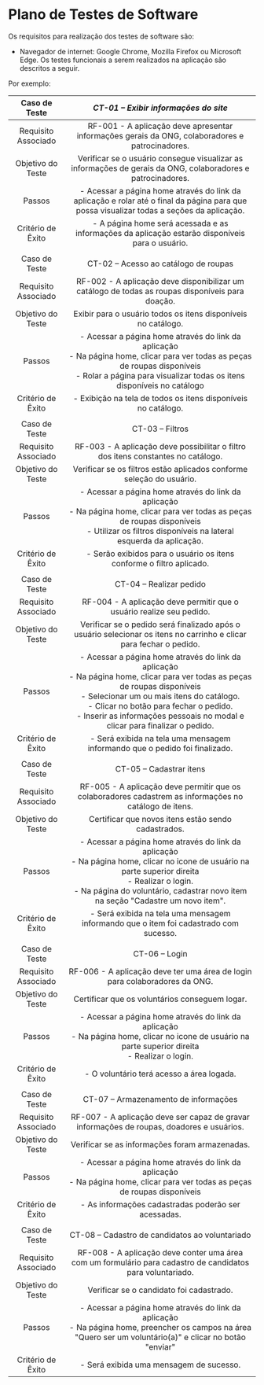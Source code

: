 # Plano de Testes de Software

Os requisitos para realização dos testes de software são:

* Navegador de internet: Google Chrome, Mozilla Firefox ou Microsoft Edge.
Os testes funcionais a serem realizados na aplicação são descritos a seguir.

Por exemplo:
 
| **Caso de Teste** 	| *CT-01 – Exibir informações do site*	|
|:---:	|:---:	|
|	Requisito Associado 	| RF-001 - A aplicação deve apresentar informações gerais da ONG, colaboradores e patrocinadores. |
| Objetivo do Teste 	| Verificar se o usuário consegue visualizar as informações de gerais da ONG, colaboradores e patrocinadores. |
| Passos 	| - Acessar a página home através do link da aplicação e rolar até o final da página para que possa visualizar todas a seções da aplicação. |
|Critério de Êxito | - A página home será acessada e as informações da aplicação estarão disponíveis para o usuário. |
|  	|  	|
| Caso de Teste 	| CT-02 – Acesso ao catálogo de roupas	|
|Requisito Associado | RF-002	- A aplicação deve disponibilizar um catálogo de todas as roupas disponíveis para doação. |
| Objetivo do Teste 	| Exibir para o usuário todos os itens disponíveis no catálogo. |
| Passos 	| - Acessar a página home através do link da aplicação <br> - Na página home, clicar para ver todas as peças de roupas disponíveis <br> - Rolar a página para visualizar todas os itens disponíveis no catálogo <br> |
|Critério de Êxito | - Exibição na tela de todos os itens disponíveis no catálogo. |
|  	|  	|
| Caso de Teste 	| CT-03 – Filtros	|
|Requisito Associado | RF-003	- A aplicação deve possibilitar o filtro dos itens constantes no catálogo. |
| Objetivo do Teste 	| Verificar se os filtros estão aplicados conforme seleção do usuário. |
| Passos 	| - Acessar a página home através do link da aplicação <br> - Na página home, clicar para ver todas as peças de roupas disponíveis <br> - Utilizar os filtros disponíveis na lateral esquerda da aplicação. <br> |
|Critério de Êxito | - Serão exibidos para o usuário os itens conforme o filtro aplicado. |
|  	|  	|
| Caso de Teste 	| CT-04 – Realizar pedido	|
|Requisito Associado | RF-004	- A aplicação deve permitir que o usuário realize seu pedido. |
| Objetivo do Teste 	| Verificar se o pedido será finalizado após o usuário selecionar os itens no carrinho e clicar para fechar o pedido. |
| Passos 	| - Acessar a página home através do link da aplicação <br> - Na página home, clicar para ver todas as peças de roupas disponíveis <br> - Selecionar um ou mais itens do catálogo. <br> - Clicar no botão para fechar o pedido. <br> - Inserir as informações pessoais no modal e clicar para finalizar o pedido. <br>|
|Critério de Êxito | - Será exibida na tela uma mensagem informando que o pedido foi finalizado. |
|  	|  	|
| Caso de Teste 	| CT-05 – Cadastrar itens	|
|Requisito Associado | RF-005	- A aplicação deve permitir que os colaboradores cadastrem as informações no catálogo de itens. |
| Objetivo do Teste 	| Certificar que novos itens estão sendo cadastrados. |
| Passos 	| - Acessar a página home através do link da aplicação <br> - Na página home, clicar no icone de usuário na parte superior direita <br> - Realizar o login. <br> - Na página do voluntário, cadastrar novo item na seção "Cadastre um novo item". <br> |
|Critério de Êxito | - Será exibida na tela uma mensagem informando que o item foi cadastrado com sucesso. |
|  	|  	|
| Caso de Teste 	| CT-06 – Login	|
|Requisito Associado | RF-006	- A aplicação deve ter uma área de login para colaboradores da ONG. |
| Objetivo do Teste 	| Certificar que os voluntários conseguem logar. |
| Passos 	| - Acessar a página home através do link da aplicação <br> - Na página home, clicar no icone de usuário na parte superior direita <br> - Realizar o login. <br> |
|Critério de Êxito | - O voluntário terá acesso a área logada. |
|  	|  	|
| Caso de Teste 	| CT-07 – Armazenamento de informações 	|
|Requisito Associado | RF-007	- A aplicação deve ser capaz de gravar informações de roupas, doadores e usuários. |
| Objetivo do Teste 	| Verificar se as informações foram armazenadas. |
| Passos 	| - Acessar a página home através do link da aplicação <br> - Na página home, clicar para ver todas as peças de roupas disponíveis <br> |
|Critério de Êxito | - As informações cadastradas poderão ser acessadas. |
|  	|  	|
| Caso de Teste 	| CT-08 – Cadastro de candidatos ao voluntariado |
|Requisito Associado | RF-008	- A aplicação deve conter uma área com um formulário para cadastro de candidatos para voluntariado. |
| Objetivo do Teste 	| Verificar se o candidato foi cadastrado. |
| Passos 	| - Acessar a página home através do link da aplicação <br> - Na página home, preencher os campos na área "Quero ser um voluntário(a)" e clicar no botão "enviar" <br> |
|Critério de Êxito | - Será exibida uma mensagem de sucesso. |
